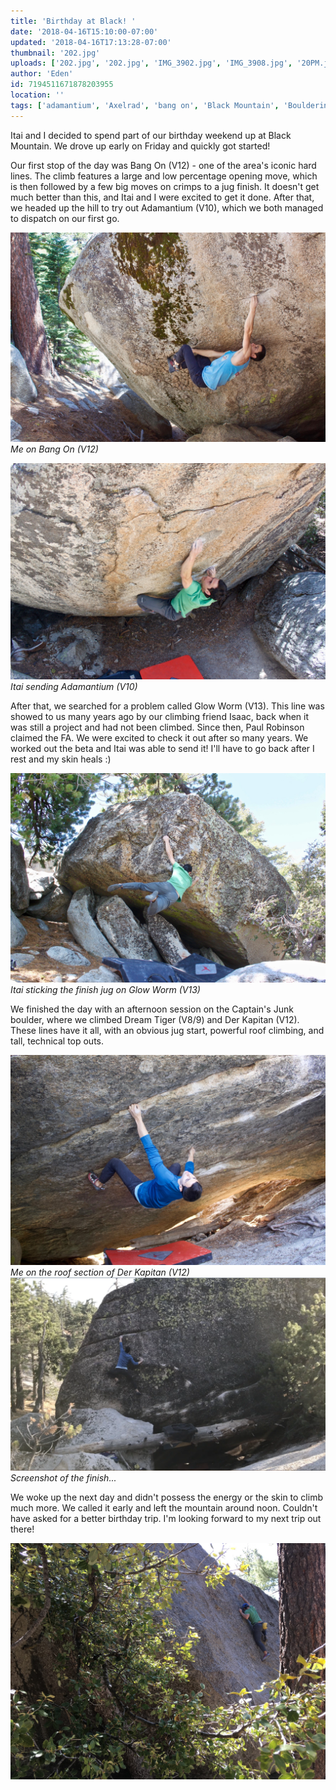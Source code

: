 ```yaml
---
title: 'Birthday at Black! '
date: '2018-04-16T15:10:00-07:00'
updated: '2018-04-16T17:13:28-07:00'
thumbnail: '202.jpg'
uploads: ['202.jpg', '202.jpg', 'IMG_3902.jpg', 'IMG_3908.jpg', '20PM.jpg', 'IMG_4597.JPG']
author: 'Eden'
id: 7194511671878203955
location: ''
tags: ['adamantium', 'Axelrad', 'bang on', 'Black Mountain', 'Bouldering', 'California', 'Climbing', 'der kapitan', 'Eden', 'Five Ten', 'glow worm', 'granite', 'Itai', 'v10', 'v12', 'v13']
---
```

Itai and I decided to spend part of our birthday weekend up at Black Mountain. We drove up early on Friday and quickly got started!

Our first stop of the day was Bang On (V12) - one of the area's iconic hard lines. The climb features a large and low percentage opening move, which is then followed by a few big moves on crimps to a jug finish. It doesn't get much better than this, and Itai and I were excited to get it done. After that, we headed up the hill to try out Adamantium (V10), which we both managed to dispatch on our first go.

![image alt](uploads/IMG_3882%202.jpg)*Me on Bang On (V12)*

![image alt](uploads/IMG_3892%202.jpg)*Itai sending Adamantium (V10)*

After that, we searched for a problem called Glow Worm (V13). This line was showed to us many years ago by our climbing friend Isaac, back when it was still a project and had not been climbed. Since then, Paul Robinson claimed the FA. We were excited to check it out after so many years. We worked out the beta and Itai was able to send it! I'll have to go back after I rest and my skin heals :)

![image alt](uploads/IMG_3902.jpg)*Itai sticking the finish jug on Glow Worm (V13)*

We finished the day with an afternoon session on the Captain's Junk boulder, where we climbed Dream Tiger (V8/9) and Der Kapitan (V12). These lines have it all, with an obvious jug start, powerful roof climbing, and tall, technical top outs.

![image alt](uploads/IMG_3908.jpg)*Me on the roof section of Der Kapitan (V12)*![image alt](uploads/Screen%20Shot%202018-04-16%20at%203.08.23%20PM.jpg)*Screenshot of the finish...*

We woke up the next day and didn't possess the energy or the skin to climb much more. We called it early and left the mountain around noon. Couldn't have asked for a better birthday trip. I'm looking forward to my next trip out there!

![image alt](uploads/IMG_4597.JPG)

